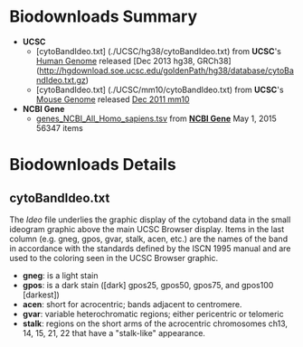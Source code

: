 # Biodownloads Summary

* **UCSC**
  * <a name="top"></a>[cytoBandIdeo.txt] (./UCSC/hg38/cytoBandIdeo.txt) from **UCSC**'s 
    [Human Genome](http://hgdownload.soe.ucsc.edu/goldenPath/hg38/database/) released 
    [Dec 2013 hg38, GRCh38] (http://hgdownload.soe.ucsc.edu/goldenPath/hg38/database/cytoBandIdeo.txt.gz)
  * <a name="top"></a>[cytoBandIdeo.txt] (./UCSC/mm10/cytoBandIdeo.txt) from **UCSC**'s 
    [Mouse Genome](http://hgdownload.soe.ucsc.edu/goldenPath/mm10/database/) released 
    [Dec 2011 mm10](http://hgdownload.soe.ucsc.edu/goldenPath/mm10/database/cytoBandIdeo.txt.gz)
* **NCBI Gene**
  * [genes_NCBI_All_Homo_sapiens.tsv](./NCBI/genes_NCBI_All_Homo_sapiens.tsv) from 
    [**NCBI Gene**](http://www.ncbi.nlm.nih.gov/gene/?term=%229606%22%5BTaxonomy+ID%5D+AND+alive%5Bproperty%5D)
    May 1, 2015 56347 items

# Biodownloads Details

## <a name="cytoBandIdeo"></a>cytoBandIdeo.txt

The *Ideo* file underlies the graphic display of the cytoband data in the small ideogram graphic above the main UCSC Browser display. Items in the last column (e.g. gneg, gpos, gvar, stalk, acen, etc.) are the names of the band in accordance with the standards defined by the ISCN 1995 manual and are used to the coloring seen in the UCSC Browser graphic.

* **gneg**: is a light stain
* **gpos**: is a dark stain ([dark] gpos25, gpos50, gpos75, and gpos100 [darkest])
* **acen**: short for acrocentric; bands adjacent to centromere.
* **gvar**: variable heterochromatic regions; either pericentric or telomeric
* **stalk**: regions on the short arms of the acrocentric chromosomes ch13, 14, 15, 21, 22 that have a "stalk-like" appearance.

